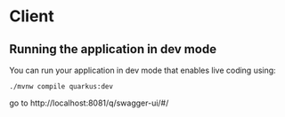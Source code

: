 # Client

## Running the application in dev mode

You can run your application in dev mode that enables live coding using:
```shell script
./mvnw compile quarkus:dev
```

go to http://localhost:8081/q/swagger-ui/#/
